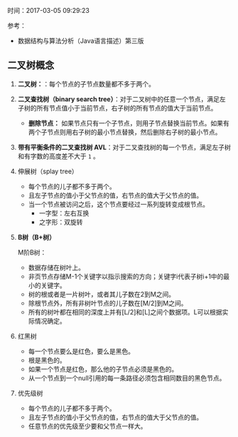时间：2017-03-05 09:29:23
 
参考：

* 数据结构与算法分析（Java语言描述）第三版 

## 二叉树概念

1. **二叉树：**：每个节点的子节点数量都不多于两个。

2. **二叉查找树（binary search tree）**：对于二叉树中的任意一个节点，满足左子树的所有节点值小于当前节点，右子树的所有节点的值大于当前节点。

    * **删除节点：** 如果节点只有一个子节点，则用子节点替换当前节点。如果有两个子节点则用右子树的最小节点替换，然后删除右子树的最小节点。 

3. **带有平衡条件的二叉查找树 AVL**：对于二叉查找树的每一个节点，满足左子树和有字数的高度差不大于 `1` 。

4. 伸展树（splay tree）

    * 每个节点的儿子都不多于两个。
    * 且左子节点的值小于父节点的值，右节点的值大于父节点的值。
    * 当一个节点被访问之后，这个节点要经过一系列旋转变成根节点。
        * 一字型：左右互换
        * 之字形：双旋转

5. **B树（B+树）**

    M阶B树：
    * 数据存储在树叶上。
    * 非页节点存储M-1个关键字以指示搜索的方向；关键字i代表子树i+1中的最小的关键字。
    * 树的根或者是一片树叶，或者其儿子数在2到M之间。
    * 除根节点外，所有非树叶节点的儿子数在[M/2]到M之间。
    * 所有的树叶都在相同的深度上并有[L/2]和[L]之间个数据项。L可以根据实际情况确定。

6. 红黑树 

    * 每一个节点要么是红色，要么是黑色。
    * 根是黑色的。
    * 如果一个节点是红色，那么他的子节点必须是黑色的。
    * 从一个节点到一个null引用的每一条路径必须包含相同数目的黑色节点。

7. 优先级树

    * 每个节点的儿子都不多于两个。
    * 且左子节点的值小于父节点的值，右节点的值大于父节点的值。
    * 任意节点的优先级至少要和父节点一样大。